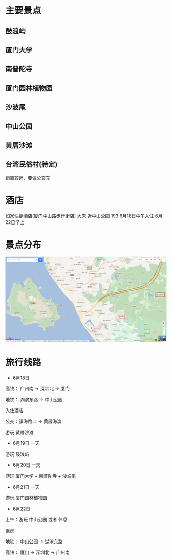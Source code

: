 # 主要景点
## 鼓浪屿

## 厦门大学

## 南普陀寺

## 厦门园林植物园

## 沙波尾

## 中山公园

## 黄厝沙滩

## 台湾民俗村(待定)
距离较远，要做公交车

# 酒店
[如家快捷酒店(厦门中山路步行街店)](http://hotels.ctrip.com/hotel/1583166.html?isFull=F#ctm_ref=hod_sr_lst_dl_n_1_8) 大床 近中山公园 193
6月18日中午入住 6月22日早上

# 景点分布
![厦门景点分布1](厦门景点分布.png)


# 旅行线路

* 6月18日 

高铁： 广州南 -> 深圳北 -> 厦门

地铁： 湖滨东路 -> 中山公园

入住酒店

公交：镇海路口 -> 黄厝海滨

游玩 黄厝沙滩

* 6月19日 一天

游玩 鼓浪屿

* 6月20日 一天

游玩 厦门大学 + 南普陀寺 + 沙坡尾

* 6月21日 一天

游玩 厦门园林植物园

* 6月22日

上午：游玩 中山公园 或者 休息

退房

地铁： 中山公园 -> 湖滨东路 

高铁： 厦门 -> 深圳北 -> 广州南


